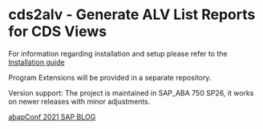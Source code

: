 # cds2alv - Generate ALV List Reports for CDS Views

For information regarding installation and setup please refer to the [Installation guide](./docs/installation_guide.md) 

Program Extensions will be provided in a separate repository. 

Version support: The project is maintained in SAP_ABA 750 SP26, it works on newer releases with minor adjustments.

[abapConf 2021 ](https://www.youtube.com/watch?v=nWr6liYWbJ0)
[SAP BLOG](https://blogs.sap.com/2023/11/20/cds2alv-generate-alv-list-reports-for-cds-views/)

